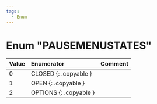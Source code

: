 ```yaml
---
tags:
  - Enum
---
```

# Enum "PAUSEMENUSTATES"
|Value|Enumerator|Comment|
|:--|:--|:--|
|0 |CLOSED {: .copyable } |  |
|1 |OPEN {: .copyable } |  |
|2 |OPTIONS {: .copyable } |  |

